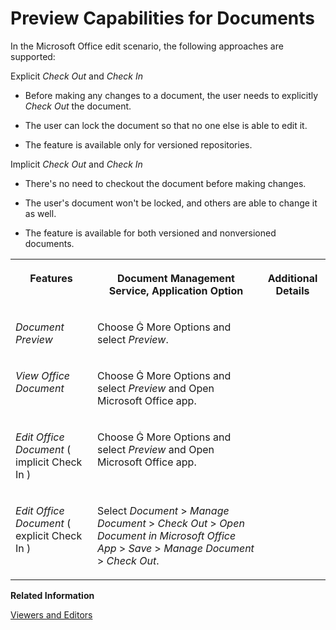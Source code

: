 <!-- loio7e01ada5591f419ab8d3689164d69b8a -->

<link rel="stylesheet" type="text/css" href="../../css/sap-icons.css"/>

# Preview Capabilities for Documents

In the Microsoft Office edit scenario, the following approaches are supported:

Explicit *Check Out* and *Check In*

-   Before making any changes to a document, the user needs to explicitly *Check Out* the document.

-   The user can lock the document so that no one else is able to edit it.

-   The feature is available only for versioned repositories.


Implicit *Check Out* and *Check In*

-   There's no need to checkout the document before making changes.

-   The user's document won't be locked, and others are able to change it as well.

-   The feature is available for both versioned and nonversioned documents.



<table>
<tr>
<th valign="top">

Features



</th>
<th valign="top">

Document Management Service, Application Option



</th>
<th valign="top">

Additional Details



</th>
</tr>
<tr>
<td valign="top">

*Document Preview*



</td>
<td valign="top">

Choose <span class="SAP-icons"></span> More Options and select *Preview*.



</td>
<td valign="top">

 



</td>
</tr>
<tr>
<td valign="top">

*View Office Document*



</td>
<td valign="top">

Choose <span class="SAP-icons"></span> More Options and select *Preview* and Open Microsoft Office app.



</td>
<td valign="top">

 



</td>
</tr>
<tr>
<td valign="top">

*Edit Office Document* \( implicit Check In \)



</td>
<td valign="top">

Choose <span class="SAP-icons"></span> More Options and select *Preview* and Open Microsoft Office app.



</td>
<td valign="top">

 



</td>
</tr>
<tr>
<td valign="top">

*Edit Office Document* \( explicit Check In \)



</td>
<td valign="top">

Select *Document* \> *Manage Document* \> *Check Out* \> *Open Document in Microsoft Office App* \> *Save* \> *Manage Document* \> *Check Out*.



</td>
<td valign="top">

 



</td>
</tr>
</table>

**Related Information**  


[Viewers and Editors](../../integration-option-guide/viewers-and-editors-512659a.md "Depending on the file type, clicking the file opens a preview or downloads the file.")

